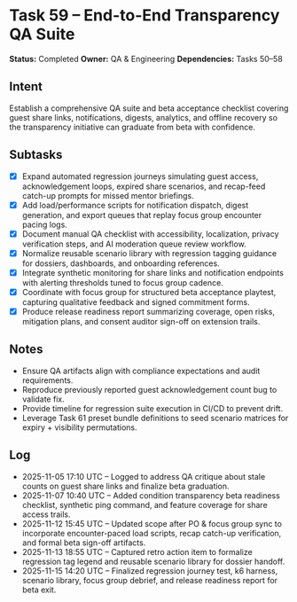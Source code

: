 # Task 59 – End-to-End Transparency QA Suite

**Status:** Completed
**Owner:** QA & Engineering
**Dependencies:** Tasks 50–58

## Intent
Establish a comprehensive QA suite and beta acceptance checklist covering guest share links, notifications, digests, analytics, and offline recovery so the transparency initiative can graduate from beta with confidence.

## Subtasks
- [x] Expand automated regression journeys simulating guest access, acknowledgement loops, expired share scenarios, and recap-feed catch-up prompts for missed mentor briefings.
- [x] Add load/performance scripts for notification dispatch, digest generation, and export queues that replay focus group encounter pacing logs.
- [x] Document manual QA checklist with accessibility, localization, privacy verification steps, and AI moderation queue review workflow.
- [x] Normalize reusable scenario library with regression tagging guidance for dossiers, dashboards, and onboarding references.
- [x] Integrate synthetic monitoring for share links and notification endpoints with alerting thresholds tuned to focus group cadence.
- [x] Coordinate with focus group for structured beta acceptance playtest, capturing qualitative feedback and signed commitment forms.
- [x] Produce release readiness report summarizing coverage, open risks, mitigation plans, and consent auditor sign-off on extension trails.

## Notes
- Ensure QA artifacts align with compliance expectations and audit requirements.
- Reproduce previously reported guest acknowledgement count bug to validate fix.
- Provide timeline for regression suite execution in CI/CD to prevent drift.
- Leverage Task 61 preset bundle definitions to seed scenario matrices for expiry + visibility permutations.

## Log
- 2025-11-05 17:10 UTC – Logged to address QA critique about stale counts on guest share links and finalize beta graduation.
- 2025-11-07 10:40 UTC – Added condition transparency beta readiness checklist, synthetic ping command, and feature coverage for share access trails.
- 2025-11-12 15:45 UTC – Updated scope after PO & focus group sync to incorporate encounter-paced load scripts, recap catch-up verification, and formal beta sign-off artifacts.
- 2025-11-13 18:55 UTC – Captured retro action item to formalize regression tag legend and reusable scenario library for dossier handoff.
- 2025-11-15 14:20 UTC – Finalized regression journey test, k6 harness, scenario library, focus group debrief, and release readiness report for beta exit.

